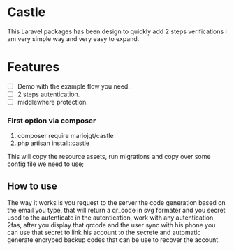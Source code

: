 # Castle

This Laravel packages has been design to quickly add 2 steps verifications i am very simple way and very easy to expand.

# Features

-   [ ] Demo with the example flow you need.
-   [ ] 2 steps autentication.
-   [ ] middlewhere protection.

### First option via composer

1. composer require mariojgt/castle
2. php artisan install::castle

This will copy the resource assets, run migrations and copy over some config file we need to use;

## How to use

The way it works is you request to the server the code generation based on the email you type,
that will return a qr_code in svg formater and you secret used to the autenticate in the autentication,
work with any autentication 2fas, after you display that qrcode and the user sync with his phone you can use that secret to link his account to the secrete and automatic generate encryped backup codes that can be use to recover the account.

